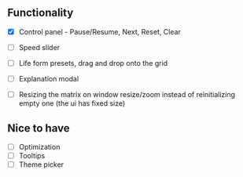 ## Functionality

- [x] Control panel - Pause/Resume, Next, Reset, Clear
- [ ] Speed slider
- [ ] Life form presets, drag and drop onto the grid
- [ ] Explanation modal
- [ ] Resizing the matrix on window resize/zoom instead of reinitializing empty one (the ui has fixed size)


## Nice to have

- [ ] Optimization
- [ ] Tooltips
- [ ] Theme picker